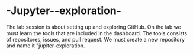 # -Jupyter--exploration-
The lab session is about setting up and exploring GitHub.
On the lab we must learn the tools that are included in the dashboard. The tools consists of repositores, issues, and pull request.
We must create a new repository and name it "jupiter-exploration.
